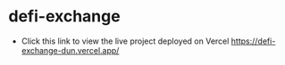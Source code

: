 # defi-exchange

- Click this link to view the live project deployed on Vercel https://defi-exchange-dun.vercel.app/
